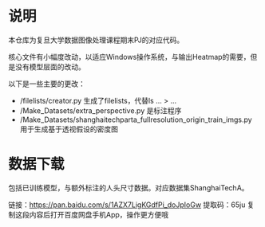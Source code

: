 # 说明
本仓库为复旦大学数据图像处理课程期末PJ的对应代码。

核心文件有小幅度改动，以适应Windows操作系统，与输出Heatmap的需要，但是没有模型层面的改动。

以下是一些主要的更改：
- /filelists/creator.py 生成了filelists，代替ls ... > ...
- /Make_Datasets/extra_perspective.py 是标注程序
- /Make_Datasets/shanghaitechparta_fullresolution_origin_train_imgs.py 用于生成基于透视假设的密度图

# 数据下载
包括已训练模型，与额外标注的人头尺寸数据。对应数据集ShanghaiTechA。

链接：https://pan.baidu.com/s/1AZX7LigKGdfPi_doJpIoGw 
提取码：65ju 
复制这段内容后打开百度网盘手机App，操作更方便哦